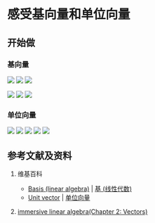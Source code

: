 # 感受基向量和单位向量

## 开始做

### 基向量

![](/images/线性代数/向量/感受基向量和单位向量/1a1.jpg)
![](/images/线性代数/向量/感受基向量和单位向量/1a2.jpg)
![](/images/线性代数/向量/感受基向量和单位向量/1a3.jpg)

![](/images/线性代数/向量/感受基向量和单位向量/2a1.jpg)
![](/images/线性代数/向量/感受基向量和单位向量/2a2.jpg)
![](/images/线性代数/向量/感受基向量和单位向量/2a3.jpg)

### 单位向量

![](/images/线性代数/向量/感受基向量和单位向量/3a1.jpg)
![](/images/线性代数/向量/感受基向量和单位向量/3a2.jpg)
![](/images/线性代数/向量/感受基向量和单位向量/3a3.jpg)
![](/images/线性代数/向量/感受基向量和单位向量/3a4.jpg)
![](/images/线性代数/向量/感受基向量和单位向量/3a5.jpg)

## 参考文献及资料

1. 维基百科
	- [Basis (linear algebra)](https://en.wikipedia.org/wiki/Basis_(linear_algebra)) | [基 (线性代数)](https://zh.wikipedia.org/wiki/%E5%9F%BA_(%E7%B7%9A%E6%80%A7%E4%BB%A3%E6%95%B8)) 
	- [Unit vector](https://en.wikipedia.org/wiki/Unit_vector) | [单位向量](https://zh.wikipedia.org/wiki/%E5%8D%95%E4%BD%8D%E5%90%91%E9%87%8F) 

2. [immersive linear algebra(Chapter 2: Vectors)](http://immersivemath.com/ila/ch02_vectors/ch02.html)